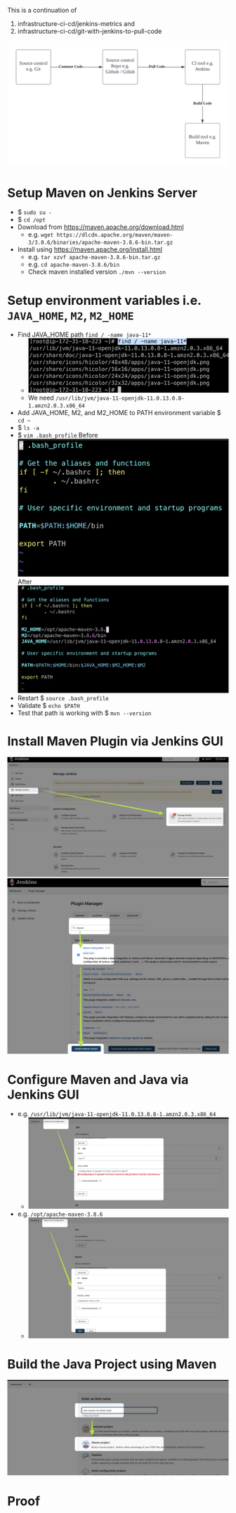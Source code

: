 This is a continuation of 
1. infrastructure-ci-cd/jenkins-metrics and
2. infrastructure-ci-cd/git-with-jenkins-to-pull-code

![](diagram.png)

# Setup Maven on Jenkins Server
- $ `sudo su -`
- $ `cd /opt`
- Download from https://maven.apache.org/download.html 
    - e.g. `wget https://dlcdn.apache.org/maven/maven-3/3.8.6/binaries/apache-maven-3.8.6-bin.tar.gz`
- Install using https://maven.apache.org/install.html
    - e.g. `tar xzvf apache-maven-3.8.6-bin.tar.gz`
    - e.g. `cd apache-maven-3.8.6/bin`
    - Check maven installed version `./mvn --version`
    

# Setup environment variables i.e. `JAVA_HOME`, `M2`, `M2_HOME`
- Find JAVA_HOME path `find / -name java-11*`
    - ![](find-jvm.png)
    - We need `/usr/lib/jvm/java-11-openjdk-11.0.13.0.8-1.amzn2.0.3.x86_64`
- Add JAVA_HOME, M2, and M2_HOME to PATH environment variable $ `cd ~`
- $ `ls -a`
- $ `vim .bash_profile`
Before
![](before.png)
After
![](after.png)
- Restart $ `source .bash_profile`
- Validate $ `echo $PATH`
- Test that path is working with $ `mvn --version`

# Install Maven Plugin via Jenkins GUI
![](plugin.png)
![](maven-plugin.png)

# Configure Maven and Java via Jenkins GUI
- e.g. `/usr/lib/jvm/java-11-openjdk-11.0.13.0.8-1.amzn2.0.3.x86_64`
    - ![](jdk.png)
- e.g. `/opt/apache-maven-3.8.6`
    - ![](maven.png)

# Build the Java Project using Maven
![](maven-project.png)

# Proof